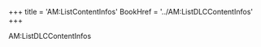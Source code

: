 +++
title = 'AM:ListContentInfos'
BookHref = '../AM:ListDLCContentInfos'
+++

AM:ListDLCContentInfos
